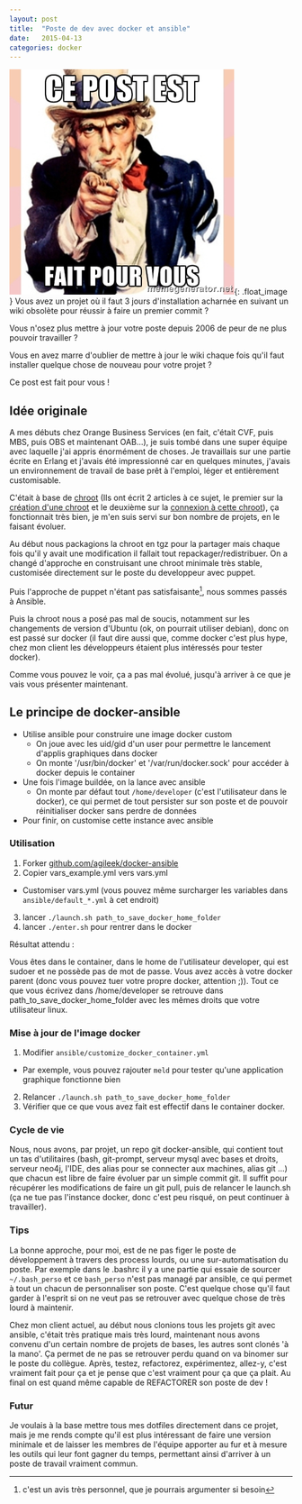 ```yaml
---
layout: post
title:  "Poste de dev avec docker et ansible"
date:   2015-04-13
categories: docker
---
```

![meme][meme]{: .float_image }
Vous avez un projet où il faut 3 jours d'installation acharnée en suivant un wiki obsolète pour réussir à faire un premier commit ?

Vous n'osez plus mettre à jour votre poste depuis 2006 de peur de ne plus pouvoir travailler ?

Vous en avez marre d'oublier de mettre à jour le wiki chaque fois qu'il faut installer quelque chose de nouveau pour votre projet ?

Ce post est fait pour vous !


## Idée originale

A mes débuts chez Orange Business Services (en fait, c'était CVF, puis MBS, puis OBS et maintenant OAB...), je suis tombé dans une super équipe avec laquelle j'ai appris énormément de choses. Je travaillais sur une partie écrite en Erlang et j'avais été impressionné car en quelques minutes, j'avais un environnement de travail de base prêt à l'emploi, léger et entièrement customisable.

C'était à base de [chroot][chroot] (Ils ont écrit 2 articles à ce sujet, le premier sur la [création d'une chroot][creer_chroot] et le deuxième sur la [connexion à cette chroot][connecter_chroot]), ça fonctionnait très bien, je m'en suis servi sur bon nombre de projets, en le faisant évoluer.

Au début nous packagions la chroot en tgz pour la partager mais chaque fois qu'il y avait une modification il fallait tout repackager/redistribuer. On a changé d'approche en construisant une chroot minimale très stable, customisée directement sur le poste du developpeur avec puppet.

Puis l'approche de puppet n'étant pas satisfaisante[^1], nous sommes passés à Ansible.

Puis la chroot nous a posé pas mal de soucis, notamment sur les changements de version d'Ubuntu (ok, on pourrait utiliser debian), donc on est passé sur docker (il faut dire aussi que, comme docker c'est plus hype, chez mon client les développeurs étaient plus intéressés pour tester docker).

Comme vous pouvez le voir, ça a pas mal évolué, jusqu'à arriver à ce que je vais vous présenter maintenant.

## Le principe de docker-ansible

* Utilise ansible pour construire une image docker custom
  * On joue avec les uid/gid d'un user pour permettre le lancement d'applis graphiques dans docker
  * On monte '/usr/bin/docker' et '/var/run/docker.sock' pour accéder à docker depuis le container
* Une fois l'image buildée, on la lance avec ansible
  * On monte par défaut tout ```/home/developer``` (c'est l'utilisateur dans le docker), ce qui permet de tout persister sur son poste et de pouvoir réinitialiser docker sans perdre de données
* Pour finir, on customise cette instance avec ansible

### Utilisation

1. Forker [github.com/agileek/docker-ansible][docker-ansible]
2. Copier vars_example.yml vers vars.yml
  * Customiser vars.yml (vous pouvez même surcharger les variables dans ```ansible/default_*.yml``` à cet endroit)
3. lancer ```./launch.sh path_to_save_docker_home_folder```
4. lancer ```./enter.sh``` pour rentrer dans le docker

Résultat attendu : 

Vous êtes dans le container, dans le home de l'utilisateur developer, qui est sudoer et ne possède pas de mot de passe. Vous avez accès à votre docker parent (donc vous pouvez tuer votre propre docker, attention ;)). Tout ce que vous écrivez dans /home/developer se retrouve dans path_to_save_docker_home_folder avec les mêmes droits que votre utilisateur linux.

### Mise à jour de l'image docker

1. Modifier ```ansible/customize_docker_container.yml```
  * Par exemple, vous pouvez rajouter ```meld``` pour tester qu'une application graphique fonctionne bien
2. Relancer ```./launch.sh path_to_save_docker_home_folder```
3. Vérifier que ce que vous avez fait est effectif dans le container docker.

### Cycle de vie

Nous, nous avons, par projet, un repo git docker-ansible, qui contient tout un tas d'utilitaires (bash, git-prompt, serveur mysql avec bases et droits, serveur neo4j, l'IDE, des alias pour se connecter aux machines, alias git ...) que chacun est libre de faire évoluer par un simple commit git. Il suffit pour récupérer les modifications de faire un git pull, puis de relancer le launch.sh (ça ne tue pas l'instance docker, donc c'est peu risqué, on peut continuer à travailler).

### Tips

La bonne approche, pour moi, est de ne pas figer le poste de développement à travers des process lourds, ou une sur-automatisation du poste. Par exemple dans le .bashrc il y a une partie qui essaie de sourcer ```~/.bash_perso``` et ce ```bash_perso``` n'est pas managé par ansible, ce qui permet à tout un chacun de personnaliser son poste. C'est quelque chose qu'il faut garder à l'esprit si on ne veut pas se retrouver avec quelque chose de très lourd à maintenir.

Chez mon client actuel, au début nous clonions tous les projets git avec ansible, c'était très pratique mais très lourd, maintenant nous avons convenu d'un certain nombre de projets de bases, les autres sont clonés 'à la mano'. Ça permet de ne pas se retrouver perdu quand on va binomer sur le poste du collègue. Après, testez, refactorez, expérimentez, allez-y, c'est vraiment fait pour ça et je pense que c'est vraiment pour ça que ça plait. Au final on est quand même capable de REFACTORER son poste de dev !

### Futur

Je voulais à la base mettre tous mes dotfiles directement dans ce projet, mais je me rends compte qu'il est plus intéressant de faire une version minimale et de laisser les membres de l'équipe apporter au fur et à mesure les outils qui leur font gagner du temps, permettant ainsi d'arriver à un poste de travail vraiment commun.


[meme]: /images/posts/docker-ansible/meme_post_fait_pour_vous.jpg
[chroot]: http://fr.wikipedia.org/wiki/Chroot
[creer_chroot]: http://www.barreverte.fr/creer-un-chroot-part-1-un-linux-de-base/
[connecter_chroot]: http://www.barreverte.fr/creer-un-chroot-part-2-se-connecter/
[docker-ansible]: https://github.com/agileek/docker-ansible
[^1]: c'est un avis très personnel, que je pourrais argumenter si besoin
